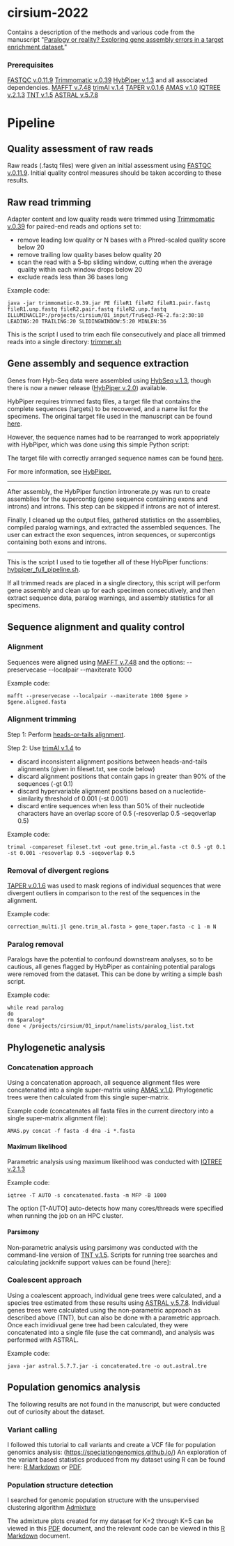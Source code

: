 # cirsium-2022
Contains a description of the methods and various code from the manuscript "[Paralogy or reality? Exploring gene assembly errors in a target enrichment dataset.](https://github.com/rosenam/cirsium-2022/blob/main/rosen_manuscript.pdf)"

### Prerequisites
[FASTQC v.0.11.9](https://www.bioinformatics.babraham.ac.uk/projects/fastqc/)
[Trimmomatic v.0.39](http://www.usadellab.org/cms/?page=trimmomatic)
[HybPiper v.1.3](https://github.com/mossmatters/HybPiper/wiki/HybPiper-Legacy-Wiki) and all associated dependencies.
[MAFFT v.7.48](https://mafft.cbrc.jp/alignment/software/)
[trimAl v.1.4](https://github.com/inab/trimal)
[TAPER v.0.1.6](https://github.com/chaoszhang/TAPER)
[AMAS v.1.0](https://github.com/marekborowiec/AMAS)
[IQTREE v.2.1.3](https://github.com/Cibiv/IQ-TREE)
[TNT v.1.5](http://www.lillo.org.ar/phylogeny/tnt/)
[ASTRAL v.5.7.8](https://github.com/smirarab/ASTRAL)

# Pipeline

## Quality assessment of raw reads
Raw reads (.fastq files) were given an initial assessment using [FASTQC v.0.11.9](https://www.bioinformatics.babraham.ac.uk/projects/fastqc/). Initial quality control measures should be taken according to these results. 

## Raw read trimming
Adapter content and low quality reads were trimmed using [Trimmomatic v.0.39](http://www.usadellab.org/cms/?page=trimmomatic) for paired-end reads and options set to:
* remove leading low quality or N bases with a Phred-scaled quality score below 20
* remove trailing low quality bases below quality 20
* scan the read with a 5-bp sliding window, cutting when the average quality within each window drops below 20
* exclude reads less than 36 bases long

Example code:

```
java -jar trimmomatic-0.39.jar PE fileR1 fileR2 fileR1.pair.fastq fileR1.unp.fastq fileR2.pair.fastq fileR2.unp.fastq ILLUMINACLIP:/projects/cirsium/01_input/TruSeq3-PE-2.fa:2:30:10 LEADING:20 TRAILING:20 SLIDINGWINDOW:5:20 MINLEN:36
```

This is the script I used to trim each file consecutively and place all trimmed reads into a single directory: [trimmer.sh](https://github.com/rosenam/cirsium-2022/blob/main/scripts/trimmer.sh)

## Gene assembly and sequence extraction
Genes from Hyb-Seq data were assembled using [HybSeq v.1.3](https://github.com/mossmatters/HybPiper/wiki/HybPiper-Legacy-Wiki), though there is now a newer release ([HybPiper v.2.0](https://github.com/mossmatters/HybPiper)) available.

HybPiper requires trimmed fastq files, a target file that contains the complete sequences (targets) to be recovered, and a name list for the specimens. The original target file used in the manuscript can be found [here](https://github.com/Smithsonian/Compositae-COS-workflow/blob/master/COS_sunf_lett_saff_all.fasta).

However, the sequence names had to be rearranged to work appopriately with HybPiper, which was done using this simple Python script: 

The target file with correctly arranged sequence names can be found [here](https://github.com/rosenam/cirsium-2022/blob/main/COS_sunf_lett_saff_all.fasta).

For more information, see [HybPiper.](https://github.com/mossmatters/HybPiper)

--------

After assembly, the HybPiper function intronerate.py was run to create assemblies for the supercontig (gene sequence containing exons and introns) and introns. This step can be skipped if introns are not of interest. 

Finally, I cleaned up the output files, gathered statistics on the assemblies, compiled paralog warnings, and extracted the assembled sequences. The user can extract the exon sequences, intron sequences, or supercontigs containing both exons and introns. 

--------

This is the script I used to tie together all of these HybPiper functions: [hybpiper_full_pipeline.sh](https://github.com/rosenam/cirsium-2022/blob/main/scripts/hybpiper_full_pipeline.sh).

If all trimmed reads are placed in a single directory, this script will perform gene assembly and clean up for each specimen consecutively, and then extract sequence data, paralog warnings, and assembly statistics for all specimens.

## Sequence alignment and quality control
### Alignment
Sequences were aligned using [MAFFT v.7.48](https://mafft.cbrc.jp/alignment/software/) and the options: --preservecase --localpair --maxiterate 1000 

Example code:

```
mafft --preservecase --localpair --maxiterate 1000 $gene > $gene.aligned.fasta
```

### Alignment trimming
Step 1: Perform [heads-or-tails alignment](https://doi.org/10.1093/molbev/msm060).
 
Step 2: Use [trimAl v.1.4](https://github.com/inab/trimal) to 
* discard inconsistent alignment positions between heads-and-tails alignments (given in fileset.txt, see code below)
* discard alignment positions that contain gaps in greater than 90% of the sequences (-gt 0.1)
* discard hypervariable alignment positions based on a nucleotide-similarity threshold of 0.001 (-st 0.001)
* discard entire sequences when less than 50% of their nucleotide characters have an overlap score of 0.5 (-resoverlap 0.5 -seqoverlap 0.5)

Example code:

```
trimal -compareset fileset.txt -out gene.trim_al.fasta -ct 0.5 -gt 0.1 -st 0.001 -resoverlap 0.5 -seqoverlap 0.5
```

### Removal of divergent regions
[TAPER v.0.1.6](https://github.com/chaoszhang/TAPER) was used to mask regions of individual sequences that were 
divergent outliers in comparison to the rest of the sequences in the alignment.

Example code:

```
correction_multi.jl gene.trim_al.fasta > gene_taper.fasta -c 1 -m N
```

### Paralog removal
Paralogs have the potential to confound downstream analyses, so to be cautious, all genes flagged by HybPiper as containing potential paralogs were removed from the dataset. This can be done by writing a simple bash script.

Example code:

```
while read paralog
do
rm $paralog*
done < /projects/cirsium/01_input/namelists/paralog_list.txt
```

## Phylogenetic analysis
### Concatenation approach
Using a concatenation approach, all sequence alignment files were concatenated into a single super-matrix using [AMAS v.1.0](https://github.com/marekborowiec/AMAS). Phylogenetic trees were then calculated from this single super-matrix.

Example code (concatenates all fasta files in the current directory into a single super-matrix alignment file):

```
AMAS.py concat -f fasta -d dna -i *.fasta
```
#### Maximum likelihood
Parametric analysis using maximum likelihood was conducted with [IQTREE v.2.1.3](https://github.com/Cibiv/IQ-TREE)

Example code:

```
iqtree -T AUTO -s concatenated.fasta -m MFP -B 1000
```

The option [T-AUTO] auto-detects how many cores/threads were specified when running the job on an HPC cluster.


#### Parsimony
Non-parametric analysis using parsimony was conducted with the command-line version of [TNT v.1.5](http://www.lillo.org.ar/phylogeny/tnt/). Scripts for running tree searches and calculating jackknife support values can be found [here]:

### Coalescent approach
Using a coalescent approach, individual gene trees were calculated, and a species tree estimated from these results using [ASTRAL v.5.7.8](https://github.com/smirarab/ASTRAL). Individual genes trees were calculated using the non-parametric approach as described above (TNT), but can also be done with a parametric approach. Once each invidivual gene tree had been calculated, they were concatenated into a single file (use the cat command), and analysis was performed with ASTRAL.

Example code:

```
java -jar astral.5.7.7.jar -i concatenated.tre -o out.astral.tre
```
## Population genomics analysis
The following results are not found in the manuscript, but were conducted out of curiosity about the dataset.
### Variant calling
I followed this tutorial to call variants and create a VCF file for population genomics analysis: (https://speciationgenomics.github.io/)
An exploration of the variant based statistics produced from my dataset using R can be found here: [R Markdown](https://github.com/rosenam/cirsium-2022/blob/main/vcf_analysis.Rmd) or [PDF](https://github.com/rosenam/cirsium-2022/blob/main/vcf_analysis.pdf).

### Population structure detection
I searched for genomic population structure with the unsupervised clustering algorithm [Admixture](https://dalexander.github.io/admixture/)

The admixture plots created for my dataset for K=2 through K=5 can be viewed in this [PDF](https://github.com/rosenam/cirsium-2022/blob/main/admixture_plotting.pdf) document, and the relevant code can be viewed in this [R Markdown](https://github.com/rosenam/cirsium-2022/blob/main/admixture_plotting.rmd) document.

